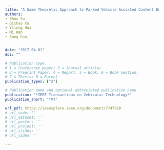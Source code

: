 ```yaml
---
title: "A Game Theoretic Approach to Parked Vehicle Assisted Content Delivery in Vehicular Ad Hoc Networks"
authors:
- Zhou Su
- Qichao Xu
- Yilong Hui
- Mi Wen
- Song Guo,


date: "2017-04-01"
doi: ""

# Publication type.
# 1 = Conference paper; 2 = Journal article;
# 3 = Preprint Paper; 4 = Report; 5 = Book; 6 = Book section;
# 7 = Thesis; 8 = Patent
publication_types: ["2"]

# Publication name and optional abbreviated publication name.
publication: "*IEEE Transactions on Vehicular Technology*"
publication_short: "TVT"

url_pdf: https://ieeexplore.ieee.org/document/7747510
# url_code: ''
# url_dataset: ''
# url_poster: ''
# url_project: ''
# url_slides: ''
# url_video: ''

---
```

